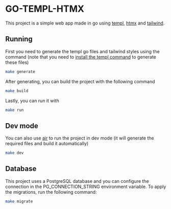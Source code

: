 # GO-TEMPL-HTMX

This project is a simple web app made in go using [templ](https://github.com/a-h/templ), [htmx](https://htmx.org/) and [tailwind](https://tailwindcss.com/).

## Running

First you need to generate the templ go files and tailwind styles using the command (note that you need to [install the templ command](https://templ.guide/quick-start/installation) to generate these files)

```bash
make generate
```
After generating, you can build the project with the following command

```bash
make build
```

Lastly, you can run it with

```bash
make run
```

## Dev mode

You can also use [air](https://github.com/cosmtrek/air) to run the project in dev mode (it will generate the required files and build it automatically)

```bash
make dev
```

## Database

This project uses a PostgreSQL database and you can configure the connection in the PG_CONNECTION_STRING environment variable. To apply the migrations, run the following command:

```bash
make migrate
```
